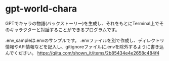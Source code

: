 # gpt-world-chara
GPTでキャラの物語(バックストーリー)を生成し、それをもとにTerminal上でそのキャラクターと対話することができるプログラムです。

.env_sampleは.envのサンプルです。
.envファイルを別で作成し、ディレクトリ情報やAPI情報などを記入し、gitignoreファイルに.envを除外するように書き込んでください。
https://qiita.com/shown_it/items/2b85434e4e2658c484f4
